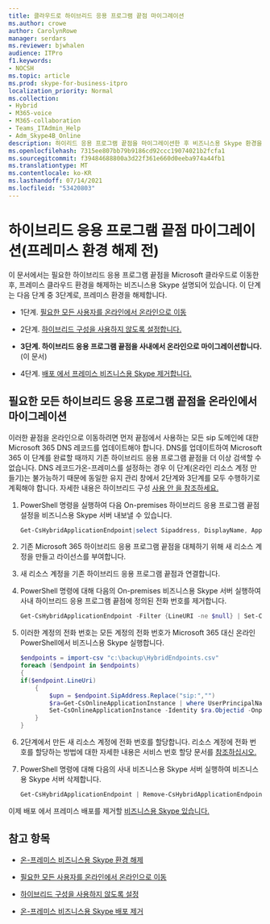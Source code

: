 ```yaml
---
title: 클라우드로 하이브리드 응용 프로그램 끝점 마이그레이션
ms.author: crowe
author: CarolynRowe
manager: serdars
ms.reviewer: bjwhalen
audience: ITPro
f1.keywords:
- NOCSH
ms.topic: article
ms.prod: skype-for-business-itpro
localization_priority: Normal
ms.collection:
- Hybrid
- M365-voice
- M365-collaboration
- Teams_ITAdmin_Help
- Adm_Skype4B_Online
description: 하이리드 응용 프로그램 끝점을 마이그레이션한 후 비즈니스용 Skype 환경을 해제합니다.
ms.openlocfilehash: 7315ee807bb79b9186cd92ccc19074021b2fcfa1
ms.sourcegitcommit: f39484688800a3d22f361e660d0eeba974a44fb1
ms.translationtype: MT
ms.contentlocale: ko-KR
ms.lasthandoff: 07/14/2021
ms.locfileid: "53420803"
---
```

# <a name="migrate-hybrid-application-endpoints-before-decommissioning-your-on-premises-environment"></a>하이브리드 응용 프로그램 끝점 마이그레이션(프레미스 환경 해제 전)

이 문서에서는 필요한 하이브리드 응용 프로그램 끝점을 Microsoft 클라우드로 이동한 후, 프레미스 클라우드 환경을 해제하는 비즈니스용 Skype 설명되어 있습니다. 이 단계는 다음 단계 중 3단계로, 프레미스 환경을 해제합니다.

- 1단계. [필요한 모든 사용자를 온라인에서 온라인으로 이동](decommission-move-on-prem-users.md)

- 2단계. [하이브리드 구성을 사용하지 않도록 설정합니다.](cloud-consolidation-disabling-hybrid.md)

- **3단계. 하이브리드 응용 프로그램 끝점을 사내에서 온라인으로 마이그레이션합니다.** (이 문서)

- 4단계. [배포 에서 프레미스 비즈니스용 Skype 제거합니다.](decommission-remove-on-prem.md)


## <a name="migrate-all-required-hybrid-application-endpoints-from-on-premises-to-online"></a>필요한 모든 하이브리드 응용 프로그램 끝점을 온라인에서 마이그레이션

이러한 끝점을 온라인으로 이동하려면 먼저 끝점에서 사용하는 모든 sip 도메인에 대한 Microsoft 365 DNS 레코드를 업데이트해야 합니다. DNS를 업데이트하여 Microsoft 365 이 단계를 완료할 때까지 기존 하이브리드 응용 프로그램 끝점을 더 이상 검색할 수 없습니다. DNS 레코드가온-프레미스를 설정하는 경우 이 단계(온라인 리소스 계정 만들기)는 불가능하기 때문에 동일한 유지 관리 창에서 2단계와 3단계를 모두 수행하기로 계획해야 합니다. 자세한 내용은 하이브리드 구성 [사용 안 을 참조하세요.](cloud-consolidation-disabling-hybrid.md)

1. PowerShell 명령을 실행하여 다음 On-premises 하이브리드 응용 프로그램 끝점 설정을 비즈니스용 Skype 서버 내보낼 수 있습니다.

   ```PowerShell
   Get-CsHybridApplicationEndpoint|select Sipaddress, DisplayName, ApplicationID, LineUri |Export-Csv -Path "c:\backup\HybridEndpoints.csv"
   ```
2. 기존 Microsoft 365 [](/microsoftteams/manage-resource-accounts) 하이브리드 응용 프로그램 끝점을 대체하기 위해 새 리소스 계정을 만들고 라이선스를 부여합니다.

3. 새 리소스 계정을 기존 하이브리드 응용 프로그램 끝점과 연결합니다.

4. PowerShell 명령에 대해 다음의 On-premises 비즈니스용 Skype 서버 실행하여 사내 하이브리드 응용 프로그램 끝점에 정의된 전화 번호를 제거합니다.

   ```PowerShell
   Get-CsHybridApplicationEndpoint -Filter {LineURI -ne $null} | Set-CsHybridApplicationEndpoint -LineURI ""
   ```
5. 이러한 계정의 전화 번호는 모든 계정의 전화 번호가 Microsoft 365 대신 온라인 PowerShell에서 비즈니스용 Skype 실행합니다.

   ```PowerShell
   $endpoints = import-csv "c:\backup\HybridEndpoints.csv"
   foreach ($endpoint in $endpoints)
   {
   if($endpoint.LineUri)
       {
           $upn = $endpoint.SipAddress.Replace("sip:","")
           $ra=Get-CsOnlineApplicationInstance | where UserPrincipalName -eq $upn 
           Set-CsOnlineApplicationInstance -Identity $ra.Objectid -OnpremPhoneNumber ""
       }
   }
   ```

6. 2단계에서 만든 새 리소스 계정에 전화 번호를 할당합니다. 리소스 계정에 전화 번호를 할당하는 방법에 대한 자세한 내용은 서비스 번호 할당 문서를 [참조하십시오.](/microsoftteams/manage-resource-accounts#assign-a-service-number)

7. PowerShell 명령에 대해 다음의 사내 비즈니스용 Skype 서버 실행하여 비즈니스용 Skype 서버 삭제합니다.

   ```PowerShell
   Get-CsHybridApplicationEndpoint | Remove-CsHybridApplicationEndpoint
   ```
이제 배포 에서 프레미스 배포를 제거할 [비즈니스용 Skype 있습니다.](decommission-remove-on-prem.md)

## <a name="see-also"></a>참고 항목

- [온-프레미스 비즈니스용 Skype 환경 해제](decommission-on-prem-overview.md)

- [필요한 모든 사용자를 온라인에서 온라인으로 이동](decommission-move-on-prem-users.md)

- [하이브리드 구성을 사용하지 않도록 설정](cloud-consolidation-disabling-hybrid.md)

- [온-프레미스 비즈니스용 Skype 배포 제거](decommission-remove-on-prem.md)




